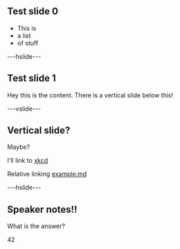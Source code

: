 ## Test slide 0

* This is
* a list
* of stuff


---hslide---

## Test slide 1

Hey this is the content.  There is a vertical slide below this!


---vslide---

## Vertical slide?

Maybe?

I'll link to [xkcd](http://www.xkcd.com)

Relative linking [example.md](example.md)

---hslide---

## Speaker notes!!

What is the answer?
<aside class="notes">42</aside>

